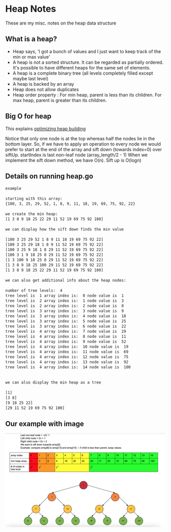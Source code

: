 # Heap Notes

These are my misc. notes on the heap data structure

## What is a heap?

- Heap says, 'I got a bunch of values and I just want to keep track of the min or max value'
- A heap is not a sorted structure. It can be regarded as partially ordered. It's possible to have different heaps for the same set of elements.
- A heap is a complete binary tree (all levels completely filled except maybe last level)
- A heap is backed by an array
- Heap does not allow duplicates
- Heap order property : For min heap, parent is less than its children. For max heap, parent is greater than its children.

## Big O for heap

This explains [optimizing heap building](https://stackoverflow.com/questions/9755721/how-can-building-a-heap-be-on-time-complexity)

Notice that only one node is at the top whereas half the nodes lie in the bottom layer. So, if we have to apply an operation to every node we would prefer to start at the end of the array and sift down (towards index=0) over siftUp. startIndex is last non-leaf node (array_length/2 - 1)
When we implement the sift down method, we have O(n). Sift up is O(logn)

## Details on running heap.go

```
example

starting with this array:
{100, 3, 25, 29, 52, 1, 8, 9, 11, 18, 19, 69, 75, 92, 22}

we create the min heap:
[1 3 8 9 18 25 22 29 11 52 19 69 75 92 100]

we can display how the sift down finds the min value

[100 3 25 29 52 1 8 9 11 18 19 69 75 92 22]
[100 3 25 29 18 1 8 9 11 52 19 69 75 92 22]
[100 3 25 9 18 1 8 29 11 52 19 69 75 92 22]
[100 3 1 9 18 25 8 29 11 52 19 69 75 92 22]
[1 3 100 9 18 25 8 29 11 52 19 69 75 92 22]
[1 3 8 9 18 25 100 29 11 52 19 69 75 92 22]
[1 3 8 9 18 25 22 29 11 52 19 69 75 92 100]

we can also get additional info about the heap nodes:

number of tree levels:  4
tree level is  1 array index is:  0 node value is  1
tree level is  2 array index is:  1 node value is  3
tree level is  2 array index is:  2 node value is  8
tree level is  3 array index is:  3 node value is  9
tree level is  3 array index is:  4 node value is  18
tree level is  3 array index is:  5 node value is  25
tree level is  3 array index is:  6 node value is  22
tree level is  4 array index is:  7 node value is  29
tree level is  4 array index is:  8 node value is  11
tree level is  4 array index is:  9 node value is  52
tree level is  4 array index is:  10 node value is  19
tree level is  4 array index is:  11 node value is  69
tree level is  4 array index is:  12 node value is  75
tree level is  4 array index is:  13 node value is  92
tree level is  4 array index is:  14 node value is  100


we can also display the min heap as a tree

[1]
[3 8]
[9 18 25 22]
[29 11 52 19 69 75 92 100]
```

## Our example with image

![Alt text](heap_example.png?raw=true"Title")
